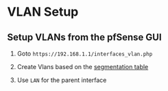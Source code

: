 # VLAN Setup

## Setup VLANs from the pfSense GUI

1. Goto `https://192.168.1.1/interfaces_vlan.php`

2. Create Vlans based on the [segmentation table](https://github.com/hiCozyty/homelab/tree/main?tab=readme-ov-file#lanvlan-segmentation-table)

3. Use `LAN` for the parent interface
